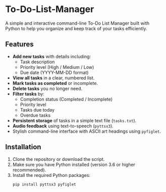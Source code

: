 # To-Do-List-Manager
A simple and interactive command-line To-Do List Manager built with Python to help you organize and keep track of your tasks efficiently.
 
## Features

- **Add new tasks** with details including:
  - Task description
  - Priority level (High / Medium / Low)
  - Due date (YYYY-MM-DD format)
- **View all tasks** in a clear, numbered list.
- **Mark tasks as completed** or incomplete.
- **Delete tasks** you no longer need.
- **Filter tasks** by:
  - Completion status (Completed / Incomplete)
  - Priority level
  - Tasks due today
  - Overdue tasks
- **Persistent storage** of tasks in a simple text file (`tasks.txt`).
- **Audio feedback** using text-to-speech (`pyttsx3`).
- Stylish command-line interface with ASCII art headings using `pyfiglet`.

## Installation
1. Clone the repository or download the script.
2. Make sure you have Python installed (version 3.6 or higher recommended).
3. Install the required Python packages:
   ```bash
   pip install pyttsx3 pyfiglet
